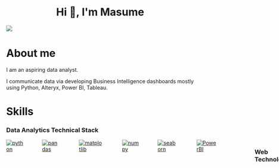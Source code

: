 <h1 align="center">Hi 👋, I'm Masume   </h1>

![](https://media.licdn.com/dms/image/C4E16AQEdOaMdDOVnlA/profile-displaybackgroundimage-shrink_350_1400/0/1656946749556?e=1678320000&v=beta&t=cL9kSLVa5h3DX-QC7LKUvqabjRG3b0Kg-DPDAPG8LLc)

<h1>About me</h1>
<p>I am an aspiring data analyst.</p>
<p>I communicate data via developing Business Intelligence dashboards mostly using Python, Alteryx, Power BI, Tableau.</p>
<h1>Skills</h1>
<h3>Data Analytics Technical Stack</h3>
<div style="display:flex;justify-content:space-between;gap:10%;"> 
<a href="https://www.python.org/" target="_blank" rel="noreferrer"> <img src="https://github.com/masumesani/masumesani/assets/31848828/274419e3-b5c3-4785-b9cd-726720c7bdf9" alt="python" width="100" height="100" /> </a> 
<a href="https://pandas.pydata.org/" target="_blank" rel="noreferrer"> <img src="https://github.com/masumesani/masumesani/assets/31848828/c424e764-2b8d-4101-888d-80ae0ab01cfb" alt="pandas" width="100" height="100" /> </a>
<a href="https://matplotlib.org/" target="_blank" rel="noreferrer"> <img src="https://github.com/masumesani/masumesani/assets/31848828/60e16053-0014-4e74-8fac-d3d6d8e29523" alt="matplotlib" width="100" height="100" /> </a>
<a href="https://numpy.org/" target="_blank" rel="noreferrer"> <img src="https://github.com/masumesani/masumesani/assets/31848828/acbf2154-207e-4295-a237-c9696aeb8473" alt="numpy" width="100" height="100" /> </a> 
<a href="https://seaborn.pydata.org/" target="_blank" rel="noreferrer"> <img src="https://github.com/masumesani/masumesani/assets/31848828/3a00fd19-cb41-4ea6-ac0d-678c957a3223" alt="seaborn" width="100" height="100" /> </a>
<a href="https://www.microsoft.com/en-us/power-platform/products/power-bi" target="_blank" rel="noreferrer"> <img src="https://github.com/masumesani/masumesani/assets/31848828/da8337f2-3b8e-4164-8104-dfdf6a774d20" alt="PowerBI" width="100" height="100" /> </a>
<a href="https://www.mysql.com/" target="_blank" rel="noreferrer"> <img src="https://raw.githubusercontent.com/devicons/devicon/master/icons/mysql/mysql-original-wordmark.svg" alt="mysql" width="100" height="100" /> </a> 




<h3>Web Technologies</h3>
 </a> <a href="https://developer.mozilla.org/en-US/docs/Web/JavaScript" target="_blank" rel="noreferrer"> <img src="https://raw.githubusercontent.com/devicons/devicon/master/icons/javascript/javascript-original.svg" alt="javascript" width="100" height="100" /> </a>




